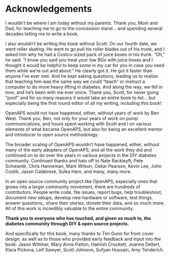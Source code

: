 # Acknowledgements

I wouldn’t be where I am today without my parents. Thank you, Mom and Dad, for teaching me to go to the concession stand... and spending several decades telling me to write a book.

I also wouldn’t be writing this book without Scott. On our fourth date, we went roller skating. He went to go pull his roller blades out of his trunk, and I asked him why he had a Costco-sized pack of juice boxes in his trunk. “Oh,” he said. “I know you said you treat your low BGs with juice boxes and I thought it would be helpful to keep some in my car for you in case you need them while we’re out and about.” He clearly got it. He got it faster than anyone I’ve ever met. And he kept asking questions, leading us to realize that teaching him was the same way we could “teach” or instruct a computer to do more heavy lifting in diabetes. And along the way, we fell in love, and he’s been with me ever since. Thank you, Scott, for never going “poof” and for so many reasons it would take an entire book to list... but especially being the first round editor of all my writing, including this book!

OpenAPS would not have happened, either, without years of work by Ben West. Thank you, Ben, not only for your years of work on pump communications, and hours spent working with Scott and I on various elements of what became OpenAPS, but also for being an excellent mentor and introducer to open source methodology.

The broader scaling of OpenAPS wouldn’t have happened, either, without many of the early adopters of OpenAPS, and all the work they did and continued on to do over the years in various projects in the DIY diabetes community. Continued thanks and hats off to Nate Rackleyft, Pete Schwamb, Chris Hanneman, Mark Wilson, Oskar Pearson, Kevin Lee, John Costik, Jason Calabrese, Sulka Haro, and many, many more.

In an open source community project like OpenAPS, especially ones that grows into a larger community movement, there are hundreds of contributors. People write code, file issues, report bugs, help troubleshoot, document new setups, develop new hardware or software, test things, answer questions,. share their stories, donate their data, and so much more. All of this work is incredibly valuable to the entire community.

**Thank you to everyone who has touched, and given so much to, the diabetes community through DIY & open source projects.**

And specifically for this book, many thanks to Tim Gunn for front cover design; as well as to those who provided early feedback and input into the book: Jason Wittmer, Mary Anne Patton, Hamish Crockett, Joanne Dellert, Klara Pickova, Leif Sawyer, Scott Johnson, Sufyan Hussain, Amy Tenderich.

